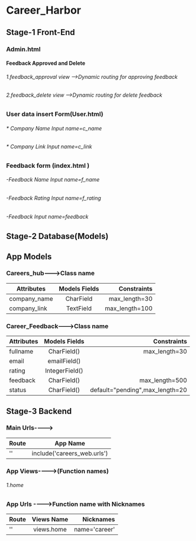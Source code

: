 # Career_Harbor
## Stage-1 Front-End 
### Admin.html
#### Feedback Approved and Delete

###### 1.feedback_approval view -->Dynamic routing for approving feedback
###### 2.feedback_delete view -->Dynamic routing for delete feedback

### User data insert Form(User.html)

###### * Company Name  Input  name=c_name
###### * Company Link Input name=c_link


### Feedback form (index.html )
###### -Feedback Name Input name=f_name
###### -Feedback Rating Input name=f_rating
###### -Feedback Input name=feedback


## Stage-2 Database(Models)
## App Models
### Careers_hub--->Class name

| Attributes    | Models Fields | Constraints    |
| ------------- |:-------------:|---------------:|
| company_name  | CharField     | max_length=30  |
| company_link  | TextField     | max_length=100 |


### Career_Feedback--->Class name

|Attributes     | Models Fields   | Constraints                     | 
| --------------|:---------------:|--------------------------------:|
| fullname      | CharField()     | max_length=30                   |       
| email         | emailField()    |                                 |
| rating        | IntegerField()  |                                 |
| feedback      | CharField()     | max_length=500                  |
| status        | CharField()     | default="pending",max_length=20 |


## Stage-3 Backend 
### Main Urls---->
|   Route             |   App Name                    |
| --------------------|:-----------------------------:|
| ''                  | include('careers_web.urls')   |              

### App Views---->(Function names)
###### 1.home
### App Urls ---->Function name with Nicknames


|   Route             |   Views Name            |   Nicknames                     | 
| --------------------|:-----------------------:|--------------------------------:|
| ''                  | views.home              |  name='career'                  |       